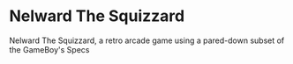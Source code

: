 # Nelward The Squizzard
Nelward The Squizzard, a retro arcade game using a pared-down subset of the GameBoy's Specs
